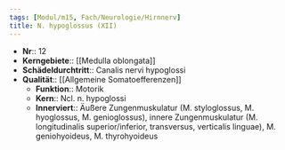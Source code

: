 ```yaml
---
tags: [Modul/m15, Fach/Neurologie/Hirnnerv]
title: N. hypoglossus (XII)
---
```

- **Nr**:: 12
- **Kerngebiete**:: [[Medulla oblongata]]
- **Schädeldurchtritt**:: Canalis nervi hypoglossi
- **Qualität**:: [[Allgemeine Somatoefferenzen]]
	- **Funktion**:: Motorik
	- **Kern**:: Ncl. n. hypoglossi
	- **Innerviert**:: Äußere Zungenmuskulatur (M. styloglossus, M. hyoglossus, M. genioglossus), innere Zungenmuskulatur (M. longitudinalis superior/inferior, transversus, verticalis linguae), M. geniohyoideus, M. thyrohyoideus

